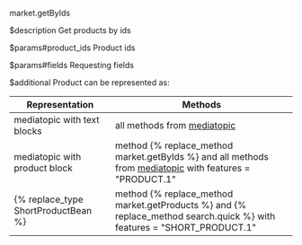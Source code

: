 market.getByIds

$description
Get products by ids

$params#product_ids
Product ids

$params#fields
Requesting fields

$additional
Product can be represented as:

|Representation		|Methods|
|-----------|-------|
|mediatopic with text blocks	|all methods from [mediatopic](/dev/methods/rest/market/)	|
|mediatopic with product block		|method {% replace_method market.getByIds %} and all methods from [mediatopic](/dev/methods/rest/market/) with features = "PRODUCT.1" |
|{% replace_type ShortProductBean %}	|method {% replace_method market.getProducts %} and {% replace_method search.quick %} with features = "SHORT_PRODUCT.1"|